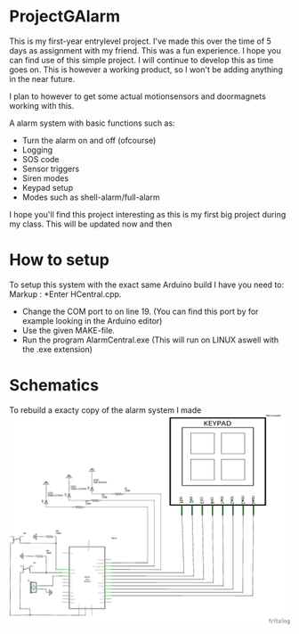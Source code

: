 # ProjectGAlarm

This is my first-year entrylevel project.
I've made this over the time of 5 days as assignment with my friend.
This was a fun experience. I hope you can find use of this simple project. I will continue to develop this
as time goes on.
This is however a working product, so I won't be adding anything in the near future.

I plan to however to get some actual motionsensors and doormagnets working with this.


A alarm system with basic functions such as:           
* Turn the alarm on and off (ofcourse)
* Logging
* SOS code
* Sensor triggers
* Siren modes
* Keypad setup
* Modes such as shell-alarm/full-alarm

I hope you'll find this project interesting as this is my first big project during my class.
This will be updated now and then


# How to setup #

To setup this system with the exact same Arduino build I have you need to:
 Markup : *Enter HCentral.cpp.
* Change the COM port to on line 19.
 (You can find this port by for example looking in the Arduino editor)
* Use the given MAKE-file.
* Run the program AlarmCentral.exe (This will run on LINUX aswell with the .exe extension)


# Schematics #
To rebuild a exacty copy of the alarm system I made
![alt text](https://raw.githubusercontent.com/C-HGP/ProjectGAlarm/master/ProjectGAlarm-master/GAlarmCode/HC/Schematic.png)
